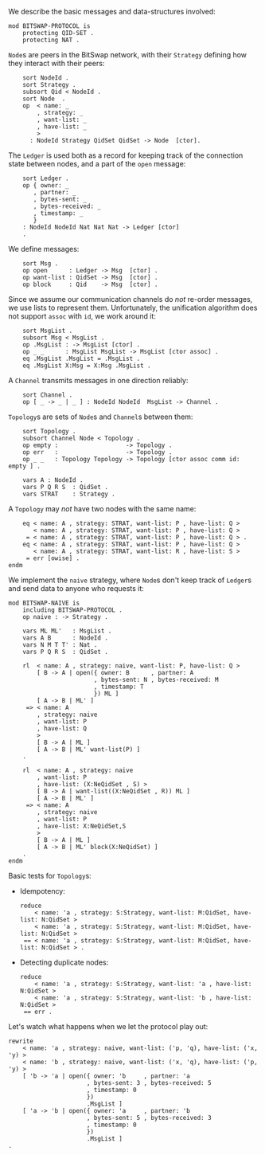 We describe the basic messages and data-structures involved:

```{pipe='tee bitswap-protocol.maude'}
mod BITSWAP-PROTOCOL is
    protecting QID-SET .
    protecting NAT .
```

`Node`s are peers in the BitSwap network, with their `Strategy`
defining how they interact with their peers:

```{pipe='tee -a bitswap-protocol.maude'}
    sort NodeId .
    sort Strategy .
    subsort Qid < NodeId .
    sort Node  .
    op  < name: _
        , strategy: _
        , want-list: _
        , have-list: _
        >
      : NodeId Strategy QidSet QidSet -> Node  [ctor].
```

The `Ledger` is used both as a record for keeping track
of the connection state between nodes, and a part of the
`open` message:

```{pipe='tee -a bitswap-protocol.maude'}
    sort Ledger .
    op { owner: _
       , partner: _
       , bytes-sent: _
       , bytes-received: _
       , timestamp: _
       }
    : NodeId NodeId Nat Nat Nat -> Ledger [ctor]
    .
```

We define messages:

```{pipe='tee -a bitswap-protocol.maude'}
    sort Msg .
    op open      : Ledger -> Msg  [ctor] .
    op want-list : QidSet -> Msg  [ctor] .
    op block     : Qid    -> Msg  [ctor] .
```

Since we assume our communication channels do *not* re-order messages,
we use lists to represent them. Unfortunately, the unification algorithm
does not support `assoc` with `id`, we work around it:

```{pipe='tee -a bitswap-protocol.maude'}
    sort MsgList .
    subsort Msg < MsgList .
    op .MsgList : -> MsgList [ctor] .
    op _ _      : MsgList MsgList -> MsgList [ctor assoc] .
    eq .MsgList .MsgList = .MsgList .
    eq .MsgList X:Msg = X:Msg .MsgList .
```

A `Channel` transmits messages in one direction reliably:

```{pipe='tee -a bitswap-protocol.maude'}
    sort Channel .
    op [ _ -> _ | _ ] : NodeId NodeId  MsgList -> Channel .

```

`Topology`s are sets of `Node`s and `Channel`s between them:

```{pipe='tee -a bitswap-protocol.maude'}
    sort Topology .
    subsort Channel Node < Topology .
    op empty :                   -> Topology .
    op err   :                   -> Topology .
    op _ _   : Topology Topology -> Topology [ctor assoc comm id: empty ] .

    vars A : NodeId .
    vars P Q R S  : QidSet .
    vars STRAT    : Strategy .
```

A `Topology` may *not* have two nodes with the same name:

```{pipe='tee -a bitswap-protocol.maude'}
    eq < name: A , strategy: STRAT, want-list: P , have-list: Q >
       < name: A , strategy: STRAT, want-list: P , have-list: Q >
     = < name: A , strategy: STRAT, want-list: P , have-list: Q > .
    eq < name: A , strategy: STRAT, want-list: P , have-list: Q >
       < name: A , strategy: STRAT, want-list: R , have-list: S >
     = err [owise] .
endm

```

We implement the `naive` strategy, where `Node`s don't keep
track of `Ledger`s and send data to anyone who requests it:

```{pipe='tee -a bitswap-protocol.maude'}
mod BITSWAP-NAIVE is
    including BITSWAP-PROTOCOL .
    op naive : -> Strategy .

    vars ML ML'   : MsgList .
    vars A B      : NodeId .
    vars N M T T' : Nat .
    vars P Q R S  : QidSet .

    rl  < name: A , strategy: naive, want-list: P, have-list: Q >
        [ B -> A | open({ owner: B      , partner: A
                        , bytes-sent: N , bytes-received: M
                        , timestamp: T
                        }) ML ]
        [ A -> B | ML' ]
     => < name: A
        , strategy: naive
        , want-list: P
        , have-list: Q
        >
        [ B -> A | ML ]
        [ A -> B | ML' want-list(P) ]
    .

    rl  < name: A , strategy: naive
        , want-list: P
        , have-list: (X:NeQidSet , S) >
        [ B -> A | want-list((X:NeQidSet , R)) ML ]
        [ A -> B | ML' ]
     => < name: A
        , strategy: naive
        , want-list: P
        , have-list: X:NeQidSet,S
        >
        [ B -> A | ML ]
        [ A -> B | ML' block(X:NeQidSet) ]
    .
endm
```

Basic tests for `Topology`s:

-   Idempotency:

    ``` {pipe="maude 2>&1 -no-banner bitswap-protocol"}
    reduce
        < name: 'a , strategy: S:Strategy, want-list: M:QidSet, have-list: N:QidSet >
        < name: 'a , strategy: S:Strategy, want-list: M:QidSet, have-list: N:QidSet >
     == < name: 'a , strategy: S:Strategy, want-list: M:QidSet, have-list: N:QidSet > .
    ```

-   Detecting duplicate nodes:

    ```{pipe='maude 2>&1 -no-banner bitswap-protocol'}
    reduce
        < name: 'a , strategy: S:Strategy, want-list: 'a , have-list: N:QidSet >
        < name: 'a , strategy: S:Strategy, want-list: 'b , have-list: N:QidSet >
     == err .
     ```

Let's watch what happens when we let the protocol play out:

```{pipe='maude 2>&1 -no-banner bitswap-protocol'}
rewrite
    < name: 'a , strategy: naive, want-list: ('p, 'q), have-list: ('x, 'y) >
    < name: 'b , strategy: naive, want-list: ('x, 'q), have-list: ('p, 'y) >
    [ 'b -> 'a | open({ owner: 'b     , partner: 'a
                      , bytes-sent: 3 , bytes-received: 5
                      , timestamp: 0
                      })
                      .MsgList ]
    [ 'a -> 'b | open({ owner: 'a     , partner: 'b
                      , bytes-sent: 5 , bytes-received: 3
                      , timestamp: 0
                      })
                      .MsgList ]
.
```


